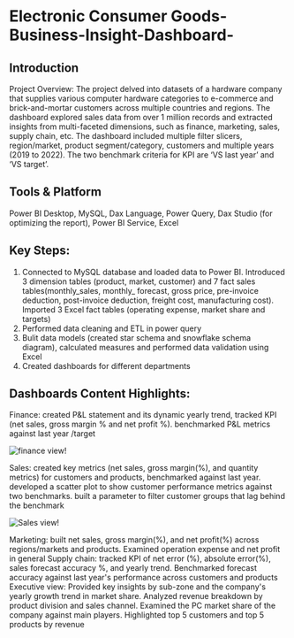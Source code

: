 # Electronic Consumer Goods-Business-Insight-Dashboard-

## Introduction 
Project Overview: The project delved into datasets of a hardware company that supplies various computer hardware categories to e-commerce and brick-and-mortar customers across multiple countries and regions. The dashboard explored sales data from over 1 million records and extracted insights from multi-faceted dimensions, such as finance, marketing, sales, supply chain, etc. The dashboard included multiple filter slicers, region/market, product segment/category, customers and multiple years (2019 to 2022). The two benchmark criteria for KPI are ‘VS last year’ and ‘VS target’.


## Tools & Platform 
Power BI Desktop, MySQL, Dax Language, Power Query, Dax Studio (for optimizing the report), Power BI Service, Excel


## Key Steps:
1.	Connected to MySQL database and loaded data to Power BI. Introduced 3 dimension tables (product, market, customer) and 7 fact sales tables(monthly_sales, monthly_ forecast, gross price, pre-invoice deduction, post-invoice deduction, freight cost, manufacturing cost). Imported 3 Excel fact tables (operating expense, market share and targets)
2.	Performed data cleaning and ETL in power query 
3.	Bulit data models (created star schema and snowflake schema diagram), calculated measures and performed data validation using Excel
4.	Created dashboards for different departments


## Dashboards Content Highlights:
Finance: created P&L statement and its dynamic yearly trend, tracked KPI (net sales, gross margin % and net profit %). benchmarked P&L metrics against last year /target

![finance view!](https://github.com/user-attachments/assets/38581579-9d33-4d57-b33f-6d07459bb11c)



  

Sales: created key metrics (net sales, gross margin(%), and quantity metrics) for customers and products, benchmarked against last year. developed a scatter plot to show customer performance metrics against two benchmarks. built a parameter to filter customer groups that lag behind the benchmark

![Sales view!](https://github.com/user-attachments/assets/b8f53bf5-1d13-4c65-ab0d-c21f12ec2a32)





Marketing: built net sales, gross margin(%), and net profit(%) across regions/markets and products. Examined operation expense and net profit in general
Supply chain: tracked KPI of net error (%), absolute error(%), sales forecast accuracy %, and yearly trend. Benchmarked forecast accuracy against last year's performance across customers and products
Executive view: Provided key insights by sub-zone and the company's yearly growth trend in market share. Analyzed revenue breakdown by product division and sales channel. Examined the PC market share  of the company against main players. Highlighted top 5 customers and top 5 products by revenue


















